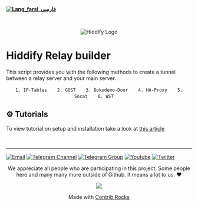 <base target="_blank">

<div dir="ltr">



[**![Lang_farsi](https://user-images.githubusercontent.com/125398461/234186932-52f1fa82-52c6-417f-8b37-08fe9250a55f.png) &nbsp;فارسی**](README_fa.md)&nbsp;&nbsp;&nbsp;&nbsp;&nbsp;&nbsp;&nbsp;&nbsp;&nbsp;&nbsp;
</div>
<br>
<div align=center markdown="1">
 

![Hiddify Logo](https://user-images.githubusercontent.com/125398461/227777845-a4d0f86b-faa2-4f2b-a410-4aa5f68bfe19.png)

</div>

# Hiddify Relay builder
This script provides you with the following methods to create a tunnel between a relay server and your main server.

<div align=center>
 
`1. IP-Tables`&nbsp;&nbsp;&nbsp;&nbsp;&nbsp;&nbsp;&nbsp;`2. GOST`&nbsp;&nbsp;&nbsp;&nbsp;&nbsp;&nbsp;&nbsp;`3. Dokodemo-Door`&nbsp;&nbsp;&nbsp;&nbsp;&nbsp;&nbsp;&nbsp;`4. HA-Proxy`&nbsp;&nbsp;&nbsp;&nbsp;&nbsp;&nbsp;&nbsp;`5. Socat`&nbsp;&nbsp;&nbsp;&nbsp;&nbsp;&nbsp;&nbsp;`6. WST`&nbsp;&nbsp;&nbsp;&nbsp;&nbsp;&nbsp;&nbsp;
</div>

## ⚙️ Tutorials
To view tutorial on setup and installation take a look at [this article](https://hiddify.com/manager/domain-worker-cdn-and-tunneling/How-to-setup-relay-server-using-Hiddify-Relay-Builder/)


<br>

***

[![Email](https://img.shields.io/badge/Email-contribute@hiddify.com-005FF9?style=flat-square&logo=mail.ru)](mailto:contribute@hiddify.com)
[![Telegram Channel](https://img.shields.io/endpoint?label=Channel&style=flat-square&url=https%3A%2F%2Ftg.sumanjay.workers.dev%2Fhiddify&color=blue)](https://telegram.dog/hiddify)
[![Telegram Group](https://img.shields.io/endpoint?color=neon&label=Support%20Group&style=flat-square&url=https%3A%2F%2Ftg.sumanjay.workers.dev%2Fhiddify_board)](https://telegram.dog/hiddify_board)
[![Youtube](https://img.shields.io/youtube/channel/views/UCxrmeMvVryNfB4XL35lXQNg?label=Youtube&style=flat-square&logo=youtube)](https://www.youtube.com/@hiddify)
[![Twitter](https://img.shields.io/twitter/follow/hiddify_com?color=%231DA1F2&logo=twitter&logoColor=1DA1F2&style=flat-square)](https://twitter.com/intent/follow?screen_name=hiddify_com)

</div>

<p align=center>
 We appreciate all people who are participating in this project. Some people here and many many more outside of Github. It means a lot to us. ♥
 </p>
 
<p align=center> 
<a href="https://github.com/hiddify/hiddify-relay/graphs/contributors">
  <img src="https://contrib.rocks/image?repo=hiddify/hiddify-relay" />
</a>
</p>
<p align=center>
 Made with <a rel="" target="_blank" href="https://contrib.rocks">Contrib.Rocks</a> 
</p>
